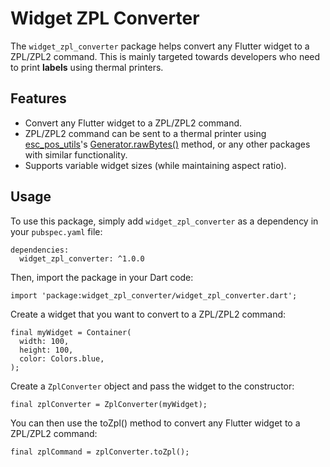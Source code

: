 # Widget ZPL Converter

The `widget_zpl_converter` package helps convert any Flutter widget to a ZPL/ZPL2 command. This is mainly targeted towards developers who need to print **labels** using thermal printers.

## Features

- Convert any Flutter widget to a ZPL/ZPL2 command.
- ZPL/ZPL2 command can be sent to a thermal printer using [esc_pos_utils](https://pub.dev/packages/esc_pos_utils)'s [Generator.rawBytes()](https://pub.dev/documentation/esc_pos_utils/latest/esc_pos_utils/Generator/rawBytes.html) method, or any other packages with similar functionality.
- Supports variable widget sizes (while maintaining aspect ratio).

## Usage

To use this package, simply add `widget_zpl_converter` as a dependency in your `pubspec.yaml` file:

```
dependencies:
  widget_zpl_converter: ^1.0.0
```

Then, import the package in your Dart code:
```
import 'package:widget_zpl_converter/widget_zpl_converter.dart';
```

Create a widget that you want to convert to a ZPL/ZPL2 command:
```
final myWidget = Container(
  width: 100,
  height: 100,
  color: Colors.blue,
);
```

Create a `ZplConverter` object and pass the widget to the constructor:
```
final zplConverter = ZplConverter(myWidget);
```

You can then use the toZpl() method to convert any Flutter widget to a ZPL/ZPL2 command:
```
final zplCommand = zplConverter.toZpl();
```